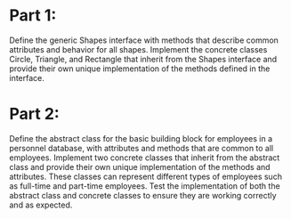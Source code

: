 
# Part 1:

Define the generic Shapes interface with methods that describe common attributes and behavior for all shapes.
Implement the concrete classes Circle, Triangle, and Rectangle that inherit from the Shapes interface and provide their own unique implementation of the methods defined in the interface.
# Part 2:

Define the abstract class for the basic building block for employees in a personnel database, with attributes and methods that are common to all employees.
Implement two concrete classes that inherit from the abstract class and provide their own unique implementation of the methods and attributes. These classes can represent different types of employees such as full-time and part-time employees.
Test the implementation of both the abstract class and concrete classes to ensure they are working correctly and as expected.
